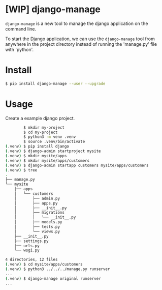 # [WIP] django-manage

`django-manage` is a new tool to manage the django application on the command line.

To start the Django application, we can use the `django-manage` tool from anywhere in the project directory instead of running the 'manage.py' file with 'python'.

# Install

```bash
$ pip install django-manage --user --upgrade
```

# Usage

Create a example django project.

```bash
        $ mkdir my-project
        $ cd my-project
        $ python3 -m venv .venv
        $ source .venv/bin/activate
(.venv) $ pip install django
(.venv) $ django-admin startproject mysite
(.venv) $ mkdir mysite/apps
(.venv) $ mkdir mysite/apps/customers
(.venv) $ django-admin startapp customers mysite/apps/customers
(.venv) $ tree
.
├── manage.py
└── mysite
    ├── apps
    │   └── customers
    │       ├── admin.py
    │       ├── apps.py
    │       ├── __init__.py
    │       ├── migrations
    │       │   └── __init__.py
    │       ├── models.py
    │       ├── tests.py
    │       └── views.py
    ├── __init__.py
    ├── settings.py
    ├── urls.py
    └── wsgi.py

4 directories, 12 files
(.venv) $ cd mysite/apps/customers
(.venv) $ python3 ../../../manage.py runserver
...
(.venv) $ django-manage original runserver
...
```
